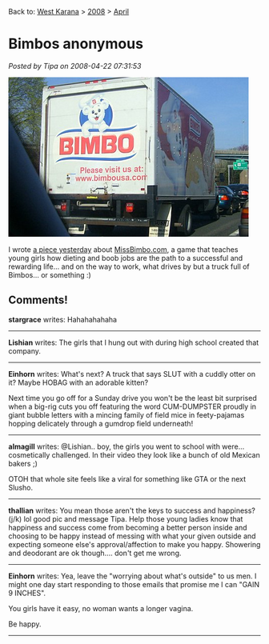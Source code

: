 Back to: [West Karana](/posts/westkarana.md) > [2008](/posts/2008/westkarana.md) > [April](./westkarana.md)
# Bimbos anonymous

*Posted by Tipa on 2008-04-22 07:31:53*

![image0.jpg](../../../uploads/2008/04/image0.jpg)

I wrote [a piece yesterday](http://www.massively.com/2008/04/21/missbimbo-when-satire-turns-serious/) about [MissBimbo.com](http://missbimbo.com), a game that teaches young girls how dieting and boob jobs are the path to a successful and rewarding life... and on the way to work, what drives by but a truck full of Bimbos... or something :)

## Comments!

**stargrace** writes: Hahahahahaha

---

**Lishian** writes: The girls that I hung out with during high school created that company.

---

**Einhorn** writes: What's next? A truck that says SLUT with a cuddly otter on it? Maybe HOBAG with an adorable kitten?

Next time you go off for a Sunday drive you won't be the least bit surprised when a big-rig cuts you off featuring the word CUM-DUMPSTER proudly in giant bubble letters with a mincing family of field mice in feety-pajamas hopping delicately through a gumdrop field underneath!

---

**almagill** writes: @Lishian.. boy, the girls you went to school with were... cosmetically challenged. In their video they look like a bunch of old Mexican bakers ;)

OTOH that whole site feels like a viral for something like GTA or the next Slusho.

---

**thallian** writes: You mean those aren't the keys to success and happiness? (j/k) lol good pic and message Tipa. Help those young ladies know that happiness and success come from becoming a better person inside and choosing to be happy instead of messing with what your given outside and expecting someone else's approval/affection to make you happy. Showering and deodorant are ok though.... don't get me wrong.

---

**Einhorn** writes: Yea, leave the "worrying about what's outside" to us men. I might one day start responding to those emails that promise me I can "GAIN 9 INCHES".

You girls have it easy, no woman wants a longer vagina.

Be happy.

---

